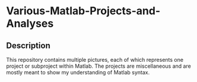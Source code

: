 # Various-Matlab-Projects-and-Analyses
 
## Description
This repository contains multiple pictures, each of which represents one project or subproject within Matlab. The projects are miscellaneous and are mostly meant to show my understanding of Matlab syntax.
